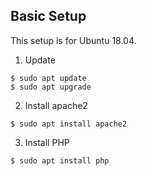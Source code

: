 Basic Setup
----

This setup is for Ubuntu 18.04.

1. Update

```
$ sudo apt update
$ sudo apt upgrade
```

2. Install apache2

`$ sudo apt install apache2`

3. Install PHP

`$ sudo apt install php`

